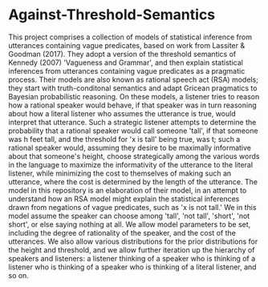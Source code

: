 # Against-Threshold-Semantics
This project comprises a collection of models of statistical inference from utterances containing vague predicates, based on work from Lassiter & Goodman (2017). They adopt a version of the threshold semantics of Kennedy (2007) 'Vagueness and Grammar', and then explain statistical inferences from utterances containing vague predicates as a pragmatic process. Their models are also known as rational speech act (RSA) models; they start with truth-conditonal semantics and adapt Gricean pragmatics to Bayesian probabilistic reasoning.
On these models, a listener tries to reason how a rational speaker would behave, if that speaker was in turn reasoning about how a literal listener who assumes the utterance is true, would interpret that utterance. Such a strategic listener attempts to determine the probability that a rational speaker would call someone 'tall', if that someone was h feet tall, and the threshold for 'x is tall' being true, was t; such a rational speaker would, assuming they desire to be maximally informative about that someone's height, choose strategically among the various words in the language to maximize the informativity of the utterance to the literal listener, while minimizing the cost to themselves of making such an utterance, where the cost is determined by the length of the utterance.
The model in this repository is an elaboration of their model, in an attempt to understand how an RSA model might explain the statistical inferences drawn from negations of vague predicates, such as 'x is not tall.' We in this model assume the speaker can choose among 'tall', 'not tall', 'short', 'not short', or else saying nothing at all. We allow model parameters to be set, including the degree of rationality of the speaker, and the cost of the utterances. We also allow various distributions for the prior distributions for the height and threshold, and we allow further iteration up the hierarchy of speakers and listeners: a listener thinking of a speaker who is thinking of a listener who is thinking of a speaker who is thinking of a literal listener, and so on.

